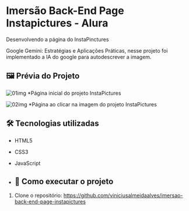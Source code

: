 # Imersão Back-End Page Instapictures - Alura

Desenvolvendo a página do InstaPinctures
  
Google Gemini: Estratégias e Aplicações Práticas, nesse projeto foi implementado a IA do google para autodescrever a imagem.

## 🖼 Prévia do Projeto

![01img](https://github.com/user-attachments/assets/79c960c0-9ee1-4850-b77b-da1f7718045b)
*Página inicial do projeto InstaPictures

![02img](https://github.com/user-attachments/assets/50fdcfd0-6bb4-4e56-a0b7-2e115f33ae1e)
*Página ao clicar na imagem do projeto InstaPictures

## 🛠 Tecnologias utilizadas

- HTML5
- CSS3
- JavaScript

- ## 🚀 Como executar o projeto

1. Clone o repositório: https://github.com/viniciusalmeidaalves/imersao-back-end-page-instapictures
